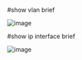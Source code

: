 #show vlan brief

![image](https://github.com/buusratekiin/GNS3_Switch/assets/88576734/a87b7a4a-f2c2-4b90-b11d-e23b57ca01b1)

#show ip interface brief

![image](https://github.com/buusratekiin/GNS3_Switch/assets/88576734/c10dd31b-b0a7-4d2b-aef0-a334afe531a0)
